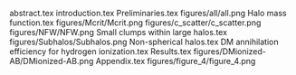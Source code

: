 abstract.tex
introduction.tex
Preliminaries.tex
figures/all/all.png
Halo mass function.tex
figures/Mcrit/Mcrit.png
figures/c_scatter/c_scatter.png
figures/NFW/NFW.png
Small clumps within large halos.tex
figures/Subhalos/Subhalos.png
Non-spherical halos.tex
DM annihilation efficiency for hydrogen ionization.tex
Results.tex
figures/DMionized-AB/DMionized-AB.png
Appendix.tex
figures/figure_4/figure_4.png